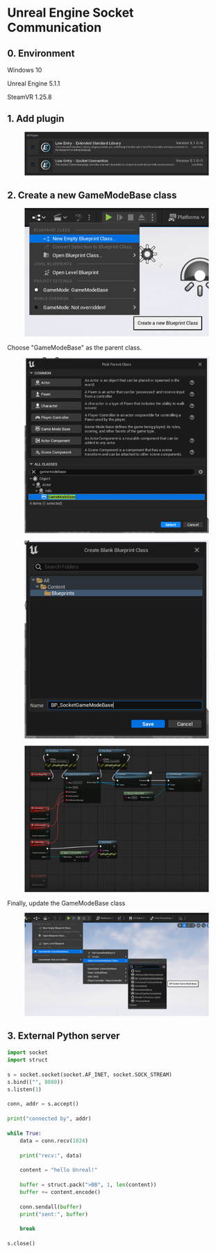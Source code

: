 # Unreal Engine Socket Communication



## 0. Environment

Windows 10

Unreal Engine 5.1.1

SteamVR 1.25.8



## 1. Add plugin

<figure><img src="../.gitbook/assets/image (19).png" alt=""><figcaption></figcaption></figure>



## 2. Create a new GameModeBase class

<figure><img src="../.gitbook/assets/image (8).png" alt=""><figcaption></figcaption></figure>



Choose "GameModeBase" as the parent class.

<figure><img src="../.gitbook/assets/image (9).png" alt=""><figcaption></figcaption></figure>

<figure><img src="../.gitbook/assets/image (10).png" alt=""><figcaption></figcaption></figure>



<figure><img src="../.gitbook/assets/image (5).png" alt=""><figcaption></figcaption></figure>



Finally, update the GameModeBase class

<figure><img src="../.gitbook/assets/image (11).png" alt=""><figcaption></figcaption></figure>

## 3. External Python server

```python
import socket
import struct

s = socket.socket(socket.AF_INET, socket.SOCK_STREAM)
s.bind(("", 8080))
s.listen(1)

conn, addr = s.accept()

print("connected by", addr)

while True:
    data = conn.recv(1024)

    print("recv:", data)

    content = "hello Unreal!"

    buffer = struct.pack(">BB", 1, len(content))
    buffer += content.encode()

    conn.sendall(buffer)
    print("sent:", buffer)

    break

s.close()

```

